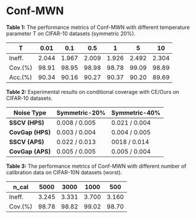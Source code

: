 # Conf-MWN

**Table 1:** The performance metrics of Conf-MWN with different temperature parameter T on CIFAR-10 datasets (symmetric 20%).

| T | 0.01 | 0.1 | 0.5 | 1 | 5 | 10 |
|------------|----------|----------|----------|----------|----------|----------|
| Ineff.  | 2.044     | 1.967    | 2.009    | 1.926     | 2.492    | 2.304     |
| Cov.(%)  | 98.91     | 98.95    | 98.98    | 98.78     | 99.09     | 98.89    |
| Acc.(%)   | 90.34     | 90.16     | 90.27     | 90.37     | 90.20     | 89.69     |


**Table 2:** Experimental results on conditional coverage with CE/Ours on CIFAR-10 datasets.

| Noise Type       | Symmetric-20%       | Symmetric-40%       |
|------------------|---------------------|---------------------|
| **SSCV (HPS)**   |   0.008 / 0.005  |  0.021 / 0.004 |    
| **CovGap (HPS)** |   0.003 / 0.004   |  0.004 /  0.005 |     
| **SSCV (APS)**   |   0.022 / 0.013   |  0018 / 0.014  | 
| **CovGap (APS)** |   0.005 / 0.005  |  0.005 / 0.004  |  

**Table 3:** The performance metrics of Conf-MWN with different number of calibration data on CIFAR-10N datasets (worst).

| n_cal |5000 | 3000 | 1000 | 500 |
|------------|----------|----------|----------|----------|
| Ineff.  | 3.245     | 3.331    | 3.700    | 3.160     |
| Cov.(%)  | 98.78     | 98.82    | 99.02    | 98.70     | 
